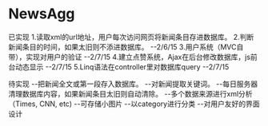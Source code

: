 # NewsAgg
已实现
1.读取xml的url地址，用户每次访问网页将新闻条目存进数据库。
2.判断新闻条目的时间，如果太旧则不添进数据库。 --2/6/15
3.用户系统（MVC自带），实现对用户的验证 --2/7/15
4.建立点赞系统，Ajax在后台修改数据库，js前台动态显示 --2/7/15
5.Linq语法在controller里对数据库query --2/7/15

待实现
--把新闻全文或第一段存入数据库。
--对新闻提取关键词。
--每日服务器清理数据库内容，如果新闻条目太旧则自动清除。
--多个数据来源进行xml分析（Times, CNN, etc)
--可存储小图片
--以category进行分类
--对用户友好的界面设计
